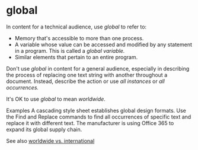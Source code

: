 # global

In content for a technical audience, use *global* to refer to:

  - Memory that's accessible to more than one process.
  - A variable whose value can be accessed and modified by any statement in a program. This is called a *global variable.* 
  - Similar elements that pertain to an entire program.

Don't use *global*
in content for a general audience, especially in describing the process
of replacing one text string with another throughout a document.
Instead, describe the action or use *all instances* or *all occurrences.*

It's OK to use *global* to mean *worldwide*.

Examples
A cascading style sheet establishes global design formats. 
Use the Find and Replace commands to find all occurrences of specific text and replace it with different text.
The manufacturer is using Office 365 to expand its global supply chain.

See also [worldwide vs. international](/style-guide/a-z-word-list-term-collections/w/worldwide-vs-international)
